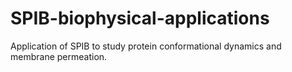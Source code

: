 # SPIB-biophysical-applications
Application of SPIB to study protein conformational dynamics and membrane permeation.
